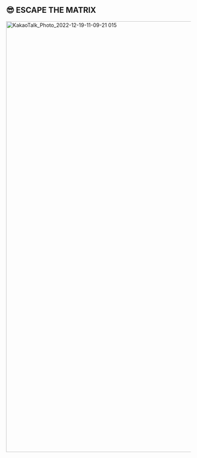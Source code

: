 ## 😎 ESCAPE THE MATRIX

<img width="1177" alt="KakaoTalk_Photo_2022-12-19-11-09-21 015" src="https://user-images.githubusercontent.com/105103712/226498117-1e780a7f-1f7a-4699-9328-c67d5e99649e.png">
